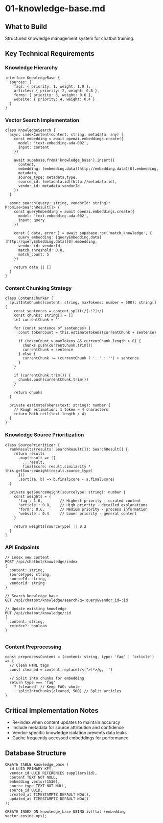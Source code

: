 # 01-knowledge-base.md

## What to Build

Structured knowledge management system for chatbot training.

## Key Technical Requirements

### Knowledge Hierarchy

```
interface KnowledgeBase {
  sources: {
    faqs: { priority: 1, weight: 1.0 },
    articles: { priority: 2, weight: 0.8 },
    forms: { priority: 3, weight: 0.6 },
    website: { priority: 4, weight: 0.4 }
  }
}
```

### Vector Search Implementation

```
class KnowledgeSearch {
  async indexContent(content: string, metadata: any) {
    const embedding = await openai.embeddings.create({
      model: 'text-embedding-ada-002',
      input: content
    })
    
    await supabase.from('knowledge_base').insert({
      content,
      embedding: [embedding.data](http://embedding.data)[0].embedding,
      metadata,
      source_type: metadata.type,
      source_id: [metadata.id](http://metadata.id),
      vendor_id: metadata.vendorId
    })
  }
  
  async search(query: string, vendorId: string): Promise<SearchResult[]> {
    const queryEmbedding = await openai.embeddings.create({
      model: 'text-embedding-ada-002',
      input: query
    })
    
    const { data, error } = await supabase.rpc('match_knowledge', {
      query_embedding: [queryEmbedding.data](http://queryEmbedding.data)[0].embedding,
      vendor_id: vendorId,
      match_threshold: 0.8,
      match_count: 5
    })
    
    return data || []
  }
}
```

### Content Chunking Strategy

```
class ContentChunker {
  splitIntoChunks(content: string, maxTokens: number = 500): string[] {
    const sentences = content.split(/[.!?]+/)
    const chunks: string[] = []
    let currentChunk = ''
    
    for (const sentence of sentences) {
      const tokenCount = this.estimateTokens(currentChunk + sentence)
      
      if (tokenCount > maxTokens && currentChunk.length > 0) {
        chunks.push(currentChunk.trim())
        currentChunk = sentence
      } else {
        currentChunk += (currentChunk ? '. ' : '') + sentence
      }
    }
    
    if (currentChunk.trim()) {
      chunks.push(currentChunk.trim())
    }
    
    return chunks
  }
  
  private estimateTokens(text: string): number {
    // Rough estimation: 1 token ≈ 4 characters
    return Math.ceil(text.length / 4)
  }
}
```

### Knowledge Source Prioritization

```
class SourcePrioritizer {
  rankResults(results: SearchResult[]): SearchResult[] {
    return results
      .map(result => ({
        ...result,
        finalScore: result.similarity * this.getSourceWeight(result.source_type)
      }))
      .sort((a, b) => b.finalScore - a.finalScore)
  }
  
  private getSourceWeight(sourceType: string): number {
    const weights = {
      'faq': 1.0,        // Highest priority - curated content
      'article': 0.8,    // High priority - detailed explanations
      'form': 0.6,       // Medium priority - process information
      'website': 0.4     // Lower priority - general content
    }
    
    return weights[sourceType] || 0.2
  }
}
```

### API Endpoints

```
// Index new content
POST /api/chatbot/knowledge/index
{
  content: string,
  sourceType: string,
  sourceId: string,
  vendorId: string
}

// Search knowledge base
GET /api/chatbot/knowledge/search?q=:query&vendor_id=:id

// Update existing knowledge
PUT /api/chatbot/knowledge/:id
{
  content: string,
  reindex?: boolean
}
```

```

```

### Content Preprocessing

```
const preprocessContent = (content: string, type: 'faq' | 'article') => {
  // Clean HTML tags
  const cleaned = content.replace(/<[^>]*>/g, '')
  
  // Split into chunks for embedding
  return type === 'faq' 
    ? [cleaned] // Keep FAQs whole
    : splitIntoChunks(cleaned, 500) // Split articles
}
```

## Critical Implementation Notes

- Re-index when content updates to maintain accuracy
- Include metadata for source attribution and confidence
- Vendor-specific knowledge isolation prevents data leaks
- Cache frequently accessed embeddings for performance

## Database Structure

```
CREATE TABLE knowledge_base (
  id UUID PRIMARY KEY,
  vendor_id UUID REFERENCES suppliers(id),
  content TEXT NOT NULL,
  embedding vector(1536),
  source_type TEXT NOT NULL,
  source_id UUID,
  created_at TIMESTAMPTZ DEFAULT NOW(),
  updated_at TIMESTAMPTZ DEFAULT NOW()
);

CREATE INDEX ON knowledge_base USING ivfflat (embedding vector_cosine_ops);
```